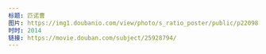 ```yaml
---
标题: 匹诺曹
图片: https://img1.doubanio.com/view/photo/s_ratio_poster/public/p2209805848.jpg
时时: 2014
链接: https://movie.douban.com/subject/25928794/
---
```


